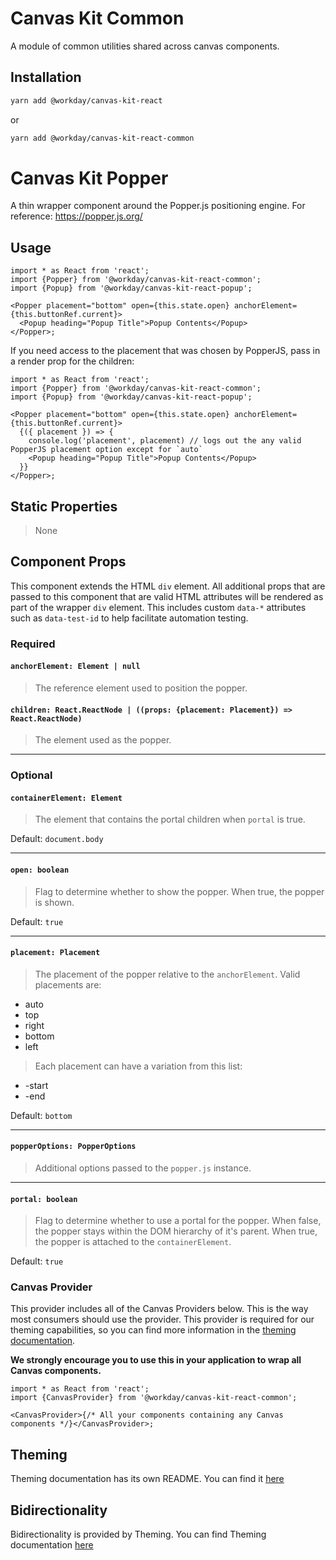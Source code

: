 # Canvas Kit Common

A module of common utilities shared across canvas components.

## Installation

```sh
yarn add @workday/canvas-kit-react
```

or

```sh
yarn add @workday/canvas-kit-react-common
```

# Canvas Kit Popper

A thin wrapper component around the Popper.js positioning engine. For reference:
https://popper.js.org/

## Usage

```tsx
import * as React from 'react';
import {Popper} from '@workday/canvas-kit-react-common';
import {Popup} from '@workday/canvas-kit-react-popup';

<Popper placement="bottom" open={this.state.open} anchorElement={this.buttonRef.current}>
  <Popup heading="Popup Title">Popup Contents</Popup>
</Popper>;
```

If you need access to the placement that was chosen by PopperJS, pass in a render prop for the
children:

```tsx
import * as React from 'react';
import {Popper} from '@workday/canvas-kit-react-common';
import {Popup} from '@workday/canvas-kit-react-popup';

<Popper placement="bottom" open={this.state.open} anchorElement={this.buttonRef.current}>
  {({ placement }) => {
    console.log('placement', placement) // logs out the any valid PopperJS placement option except for `auto`
    <Popup heading="Popup Title">Popup Contents</Popup>
  }}
</Popper>;
```

## Static Properties

> None

## Component Props

This component extends the HTML `div` element. All additional props that are passed to this
component that are valid HTML attributes will be rendered as part of the wrapper `div` element. This
includes custom `data-*` attributes such as `data-test-id` to help facilitate automation testing.

### Required

#### `anchorElement: Element | null`

> The reference element used to position the popper.

#### `children: React.ReactNode | ((props: {placement: Placement}) => React.ReactNode)`

> The element used as the popper.

---

### Optional

#### `containerElement: Element`

> The element that contains the portal children when `portal` is true.

Default: `document.body`

---

#### `open: boolean`

> Flag to determine whether to show the popper. When true, the popper is shown.

Default: `true`

---

#### `placement: Placement`

> The placement of the popper relative to the `anchorElement`. Valid placements are:

- auto
- top
- right
- bottom
- left

> Each placement can have a variation from this list:

- -start
- -end

Default: `bottom`

---

#### `popperOptions: PopperOptions`

> Additional options passed to the `popper.js` instance.

---

#### `portal: boolean`

> Flag to determine whether to use a portal for the popper. When false, the popper stays within the
> DOM hierarchy of it's parent. When true, the popper is attached to the `containerElement`.

Default: `true`

### Canvas Provider

This provider includes all of the Canvas Providers below. This is the way most consumers should use
the provider. This provider is required for our theming capabilities, so you can find more
information in the [theming documentation](./lib/theming/README.md).

**We strongly encourage you to use this in your application to wrap all Canvas components.**

```tsx
import * as React from 'react';
import {CanvasProvider} from '@workday/canvas-kit-react-common';

<CanvasProvider>{/* All your components containing any Canvas components */}</CanvasProvider>;
```

## Theming

Theming documentation has its own README. You can find it [here](./lib/theming/README.md)

## Bidirectionality

Bidirectionality is provided by Theming. You can find Theming documentation
[here](./lib/theming/README.md#bidirectionality)
